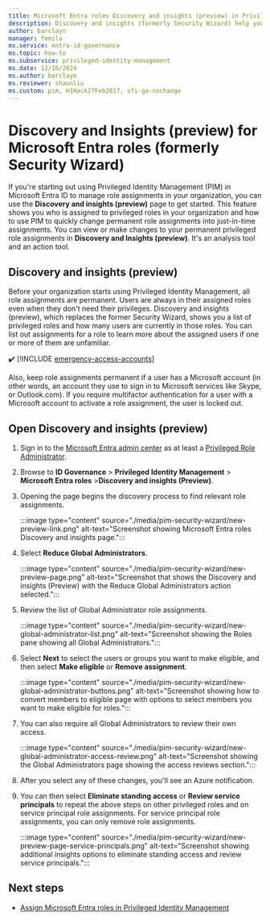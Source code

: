 ```yaml
---
title: Microsoft Entra roles Discovery and insights (preview) in Privileged Identity Management former Security Wizard
description: Discovery and insights (formerly Security Wizard) help you convert permanent Microsoft Entra role assignments to just-in-time assignments with Privileged Identity Management.
author: barclayn
manager: femila
ms.service: entra-id-governance
ms.topic: how-to
ms.subservice: privileged-identity-management
ms.date: 12/16/2024
ms.author: barclayn
ms.reviewer: shaunliu
ms.custom: pim, H1Hack27Feb2017, sfi-ga-nochange
---
```


# Discovery and Insights (preview) for Microsoft Entra roles (formerly Security Wizard)

If you're starting out using Privileged Identity Management (PIM) in Microsoft Entra ID to manage role assignments in your organization, you can use the **Discovery and insights (preview)** page to get started. This feature shows you who is assigned to privileged roles in your organization and how to use PIM to quickly change permanent role assignments into just-in-time assignments. You can view or make changes to your permanent privileged role assignments in **Discovery and Insights (preview)**. It's an analysis tool and an action tool.

## Discovery and insights (preview)

Before your organization starts using Privileged Identity Management, all role assignments are permanent. Users are always in their assigned roles even when they don't need their privileges. Discovery and insights (preview), which replaces the former Security Wizard, shows you a list of privileged roles and how many users are currently in those roles. You can list out assignments for a role to learn more about the assigned users if one or more of them are unfamiliar.

:heavy_check_mark: [!INCLUDE [emergency-access-accounts](../../includes/definitions/emergency-access-accounts.md)]

Also, keep role assignments permanent if a user has a Microsoft account (in other words, an account they use to sign in to Microsoft services like Skype, or Outlook.com). If you require multifactor authentication for a user with a Microsoft account to activate a role assignment, the user is locked out.

## Open Discovery and insights (preview)

1. Sign in to the [Microsoft Entra admin center](https://entra.microsoft.com) as at least a [Privileged Role Administrator](~/identity/role-based-access-control/permissions-reference.md#privileged-role-administrator).

1. Browse to **ID Governance** > **Privileged Identity Management** > **Microsoft Entra roles** >**Discovery and insights (Preview)**.

1. Opening the page begins the discovery process to find relevant role assignments.

    :::image type="content" source="./media/pim-security-wizard/new-preview-link.png" alt-text="Screenshot showing Microsoft Entra roles Discovery and insights page.":::

1. Select **Reduce Global Administrators**.

    :::image type="content" source="./media/pim-security-wizard/new-preview-page.png" alt-text="Screenshot that shows the Discovery and insights (Preview) with the Reduce Global Administrators action selected.":::

1. Review the list of Global Administrator role assignments.

    :::image type="content" source="./media/pim-security-wizard/new-global-administrator-list.png" alt-text="Screenshot showing the Roles pane showing all Global Administrators.":::

1. Select **Next** to select the users or groups you want to make eligible, and then select **Make eligible** or **Remove assignment**.

    :::image type="content" source="./media/pim-security-wizard/new-global-administrator-buttons.png" alt-text="Screenshot showing how to convert members to eligible page with options to select members you want to make eligible for roles.":::

1. You can also require all Global Administrators to review their own access.

    :::image type="content" source="./media/pim-security-wizard/new-global-administrator-access-review.png" alt-text="Screenshot showing the Global Administrators page showing the access reviews section.":::

1. After you select any of these changes, you'll see an Azure notification.

1. You can then select **Eliminate standing access** or **Review service principals** to repeat the above steps on other privileged roles and on service principal role assignments. For service principal role assignments, you can only remove role assignments.

    :::image type="content" source="./media/pim-security-wizard/new-preview-page-service-principals.png" alt-text="Screenshot showing additional insights options to eliminate standing access and review service principals.":::

## Next steps

- [Assign Microsoft Entra roles in Privileged Identity Management](pim-how-to-add-role-to-user.md)